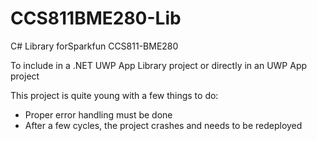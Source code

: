 # CCS811BME280-Lib
C# Library forSparkfun CCS811-BME280

To include in a .NET UWP App Library project or directly in an UWP App project

This project is quite young with a few things to do:

- Proper error handling must be done
- After a few cycles, the project crashes and needs to be redeployed
